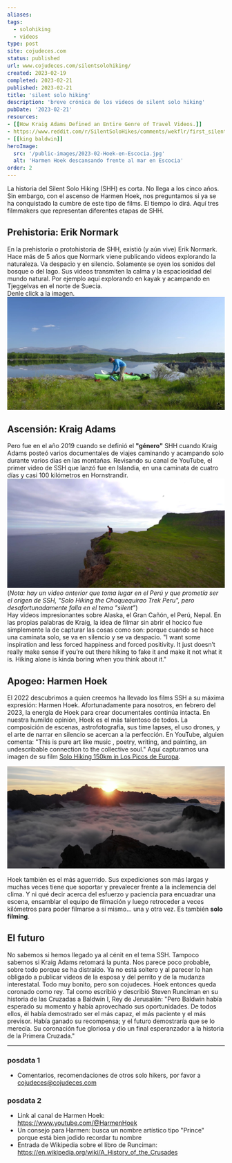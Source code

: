 ```yaml
---
aliases: 
tags:
  - solohiking
  - videos
type: post
site: cojudeces.com
status: published
url: www.cojudeces.com/silentsolohiking/
created: 2023-02-19
completed: 2023-02-21
published: 2023-02-21
title: 'silent solo hiking'
description: 'breve crónica de los videos de silent solo hiking'
pubDate: '2023-02-21'
resources:
- [[How Kraig Adams Defined an Entire Genre of Travel Videos.]]
- https://www.reddit.com/r/SilentSoloHikes/comments/wekflr/first_silent_solo_hike_videos/
- [[king baldwin]]
heroImage: 
  src: '/public-images/2023-02-Hoek-en-Escocia.jpg'
  alt: 'Harmen Hoek descansando frente al mar en Escocia'
order: 2
---
```

La historia del Silent Solo Hiking (SHH) es corta. No llega a los cinco años. Sin embargo, con el ascenso de Harmen Hoek, nos preguntamos si ya se ha conquistado la cumbre de este tipo de films. El tiempo lo dirá.
Aquí tres filmmakers que representan diferentes etapas de SHH.

## Prehistoria: Erik Normark
En la prehistoria o protohistoria de SHH, existió (y aún vive) Erik Normark.
Hace más de 5 años que Normark viene publicando videos explorando la naturaleza. Va despacio y en silencio. Solamente se oyen los sonidos del bosque o del lago. Sus videos transmiten la calma y la espaciosidad del mundo natural.
Por ejemplo aquí explorando en kayak y acampando en Tjeggelvas en el norte de Suecia.\
Denle click a la imagen.
[![Erik Normark viaje en kayak](./images/2023-02-Erik-Normark-kayak.jpg)](https://youtu.be/n6F1YNKS2xo)

## Ascensión: Kraig Adams
Pero fue en el año 2019 cuando se definió el **"género"** SHH cuando Kraig Adams posteó varios documentales de viajes caminando y acampando solo durante varios días en las montañas.
Revisando su canal de YouTube, el primer video de SSH que lanzó fue en Islandia, en una caminata de cuatro días y casi 100 kilómetros en Hornstrandir.\
[![primer video de Kraig Adams en Islandia](./images/2023-02-Kraig-Adams-Iceland.jpg)](https://youtu.be/6A5HY7hDeQA)
(*Nota: hay un video anterior que toma lugar en el Perú y que prometía ser el origen de SSH, "Solo Hiking the Choquequirao Trek Peru", pero desafortunadamente falla en el tema "silent"*)\
Hay videos impresionantes sobre Alaska, el Gran Cañón, el Perú, Nepal. 
En las propias palabras de Kraig, la idea de filmar sin abrir el hocico fue simplemente la de capturar las cosas como son: porque cuando se hace una caminata solo, se va en silencio y se va despacio.
"I want some inspiration and less forced happiness and forced positivity. It just doesn’t really make sense if you’re out there hiking to fake it and make it not what it is. Hiking alone is kinda boring when you think about it."

## Apogeo: Harmen Hoek
El 2022 descubrimos a quien creemos ha llevado los films SSH a su máxima expresión: Harmen Hoek. Afortunadamente para nosotros, en febrero del 2023, la energía de Hoek para crear documentales continúa intacta.
En nuestra humilde opinión, Hoek es el más talentoso de todos. La composición de escenas, astrofotografía, sus time lapses, el uso drones, y el arte de narrar en silencio se acercan a la perfección.
En YouTube, alguien comenta: "This is pure art like music , poetry, writing, and painting, an undescribable connection to the collective soul." 
Aquí capturamos una imagen de su film [Solo Hiking 150km in Los Picos de Europa](https://youtu.be/NASElBP0AnM).

[![Harmen Hoek en Picos de Europa](./images/2023-02-Hoek-Picos-de-Europa.jpg)](https://youtu.be/NASElBP0AnM)

Hoek también es el más aguerrido. Sus expediciones son más largas y muchas veces tiene que soportar y prevalecer frente a la inclemencia del clima. Y ni qué decir acerca del esfuerzo y paciencia para encuadrar una escena, ensamblar el equipo de filmación y luego retroceder a veces kilómetros para poder filmarse a sí mismo... una y otra vez. Es también **solo filming**.


## El futuro
No sabemos si hemos llegado ya al cénit en el tema SSH. Tampoco sabemos si Kraig Adams retomará la punta. Nos parece poco probable, sobre todo porque se ha distraído. Ya no está soltero y al parecer lo han obligado a publicar videos de la esposa y del perrito y de la mudanza interestatal. Todo muy bonito, pero son cojudeces.
Hoek entonces queda coronado como rey. Tal como escribió y describió Steven Runciman en su historia de las Cruzadas a Baldwin I, Rey de Jerusalén:
"Pero Baldwin había esperado su momento y había aprovechado sus oportunidades. De todos ellos, él había demostrado ser el más capaz, el más paciente y el más previsor. Había ganado su recompensa; y el futuro demostraría que se lo merecía. Su coronación fue gloriosa y dio un final esperanzador a la historia de la Primera Cruzada."

---

### posdata 1
- Comentarios, recomendaciones de otros solo hikers, por favor a cojudeces@cojudeces.com 
### posdata 2
- Link al canal de Harmen Hoek: https://www.youtube.com/@HarmenHoek
- Un consejo para Harmen: busca un nombre artístico tipo "Prince" porque está bien jodido recordar tu nombre
- Entrada de Wikipedia sobre el libro de Runciman: https://en.wikipedia.org/wiki/A_History_of_the_Crusades


